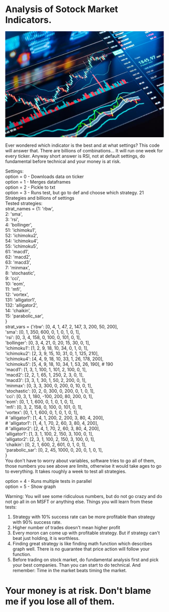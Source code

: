# Analysis of Sotock Market Indicators.

![Stock Market](https://github.com/Skoteinos1/market/blob/main/stockmarket.jpg)

Ever wondered which indicator is the best and at what settings? This code will answer that. There are billions of combinations... It will run one week for every ticker. Anyway short answer is RSI, not at default settings, do fundamental before technical and your money is at risk.

Settings:<br>
option = 0 - Downloads data on ticker<br>
option = 1 - Merges dataframes<br>
option = 2 - Pickle to txt<br>
option = 3 - Runs test, but go to def and choose which strategy. 21 Strategies and billions of settings<br>
    Tested strategies:<br>
    strat_names = {1: 'rbw',<br>
                   2: 'sma',<br>
                   3: 'rsi',<br>
                   4: 'bollinger',<br>
                   51: 'ichimoku1',<br>
                   52: 'ichimoku2',<br>
                   54: 'ichimoku4',<br>
                   55: 'ichimoku5',<br>
                   61: 'macd1',<br>
                   62: 'macd2',<br>
                   63: 'macd3',<br>
                   7: 'minmax',<br>
                   8: 'stochastic',<br>
                   9: 'cci',<br>
                   10: 'eom',<br>
                   11: 'mfi',<br>
                   12: 'vortex',<br>
                   131: 'alligator1',<br>
                   132: 'alligator2',<br>
                   14: 'chaikin',<br>
                   15: 'parabolic_sar',<br>
                   }<br>
    strat_vars = {'rbw': [0, 4, 1, 47, 2, 147, 3, 200, 50, 200],<br>
                  'sma': [0, 1, 350, 600, 0, 1, 0, 1, 0, 1],<br>
                  'rsi': [0, 3, 4, 158, 0, 100, 0, 101, 0, 1],<br>
                  'bollinger': [0, 3, 4, 21, 0, 20, 15, 30, 0, 1],<br>
                  'ichimoku1': [1, 2, 9, 18, 10, 34, 0, 1, 0, 1],<br>
                  'ichimoku2': [2, 3, 9, 15, 10, 31, 0, 1, 125, 210],<br>
                  'ichimoku4': [4, 4, 9, 18, 10, 33, 1, 26, 178, 200],<br>
                  'ichimoku5': [5, 4, 9, 18, 10, 34, 1, 53, 26, 190],  # 190<br>
                  'macd1': [1, 3, 1, 100, 1, 101, 2, 100, 0, 1],<br>
                  'macd2': [2, 2, 1, 65, 1, 250, 2, 3, 0, 1],<br>
                  'macd3': [3, 3, 1, 30, 1, 50, 2, 200, 0, 1],<br>
                  'minmax': [0, 3, 3, 300, 0, 200, 0, 10, 0, 1],<br>
                  'stochastic': [0, 2, 0, 300, 0, 200, 0, 1, 0, 1],<br>
                  'cci': [0, 3, 1, 180, -100, 200, 80, 200, 0, 1],<br>
                  'eom': [0, 1, 1, 600, 0, 1, 0, 1, 0, 1],<br>
                  'mfi': [0, 3, 2, 158, 0, 100, 0, 101, 0, 1],<br>
                  'vortex': [0, 1, 1, 600, 0, 1, 0, 1, 0, 1],<br>
                  # 'alligator1': [1, 4, 1, 200, 2, 200, 3, 80, 4, 200],<br>
                  # 'alligator1': [1, 4, 1, 70, 2, 60, 3, 80, 4, 200],<br>
                  # 'alligator2': [2, 4, 1, 70, 2, 60, 3, 80, 4, 200],<br>
                  'alligator1': [1, 3, 1, 100, 2, 150, 3, 100, 0, 1],<br>
                  'alligator2': [2, 3, 1, 100, 2, 150, 3, 100, 0, 1],<br>
                  'chaikin': [0, 2, 1, 600, 2, 601, 0, 1, 0, 1],<br>
                  'parabolic_sar': [0, 2, 45, 1000, 0, 20, 0, 1, 0, 1],<br>
                  }<br>
    You don't have to worry about variables, software tries to go all of them, those numbers you see above are limits, otherwise it would take ages to go to everything. It takes roughly a week to test all strategies.

option = 4 - Runs multiple tests in parallel<br>
option = 5 - Show graph<br>

Warning:
You will see some ridiculous numbers, but do not go crazy and do not go all in on MSFT or anything else. Things you will learn from these tests:
1. Strategy with 10% success rate can be more profitable than strategy with 90% success rate.
2. Higher number of trades doesn't mean higher profit
3. Every moron can come up with profitable strategy. But if strategy can't beat just holding, it is worthless.
4. Finding great strategy is like finding math function which describes graph well. There is no guarantee that price action will follow your function.
5. Before trading on stock market, do fundamental analysis first and pick your best companies. Than you can start to do technical. And remember: Time in the market beats timing the market.

# Your money is at risk. Don't blame me if you lose all of them.
